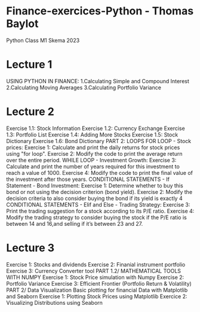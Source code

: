 # Finance-exercices-Python - Thomas Baylot
Python Class M1 Skema 2023

# Lecture 1
USING PYTHON IN FINANCE:
1.Calculating Simple and Compound Interest
2.Calculating Moving Averages
3.Calculating Portfolio Variance

# Lecture 2
Exercise 1.1: Stock Information
Exercise 1.2: Currency Exchange
Exercise 1.3: Portfolio List
Exercise 1.4: Adding More Stocks
Exercise 1.5: Stock Dictionary
Exercise 1.6: Bond Dictionary
PART 2: LOOPS
FOR LOOP - Stock prices:
Exercise 1: Calculate and print the daily returns for stock prices using "for loop".
Exercise 2: Modify the code to print the average return over the entire period.
WHILE LOOP - Investment Growth:
Exercise 3: Calculate and print the number of years required for this investment to reach a value of 1000.
Exercise 4: Modify the code to print the final value of the investment after those years.
CONDITIONAL STATEMENTS - If Statement - Bond Investment:
Exercise 1: Determine whether to buy this bond or not using the decision criterion (bond yield).
Exercise 2: Modify the decision criteria to also consider buying the bond if its yield is exactly 4
CONDITIONAL STATEMENTS - Elif and Else - Trading Strategy: 
Exercise 3: Print the trading suggestion for a stock according to its P/E ratio.
Exercise 4: Modify the trading strategy to consider buying the stock if the P/E ratio is between 14 and 16,and selling if it’s between 23 and 27.

# Lecture 3
Exercise 1: Stocks and dividends
Exercise 2: Finanial instrument portfolio
Exercise 3: Currency Converter tool
PART 1.2/ MATHEMATICAL TOOLS WITH NUMPY
Exercise 1: Stock Price simulation with Numpy
Exercise 2: Portfolio Variance
Exercise 3: Efficient Frontier (Portfolio Return & Volatility)
PART 2/ Data Visualization
Basic plotting for financial Data with Matplotlib and Seaborn
Exercise 1: Plotting Stock Prices using Matplotlib
Exercice 2: Visualizing Distributions using Seaborn